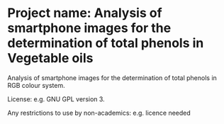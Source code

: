 # Project name: Analysis of smartphone images for the determination of total phenols in Vegetable oils

Analysis of smartphone images for the determination of total phenols in RGB colour system.

License: e.g. GNU GPL version 3.

Any restrictions to use by non-academics: e.g. licence needed
